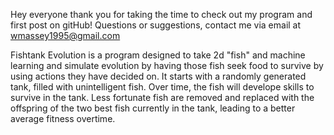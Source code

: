 Hey everyone thank you for taking the time to check out my program and first post on gitHub!
Questions or suggestions, contact me via email at wmassey1995@gmail.com

Fishtank Evolution is a program designed to take 2d "fish" and machine learning and simulate evolution by having those fish seek
food to survive by using actions they have decided on. It starts with a randomly generated tank, filled with unintelligent fish.
Over time, the fish will develope skills to survive in the tank. Less fortunate fish are removed and replaced with the offspring of 
the two best fish currently in the tank, leading to a better average fitness overtime.
